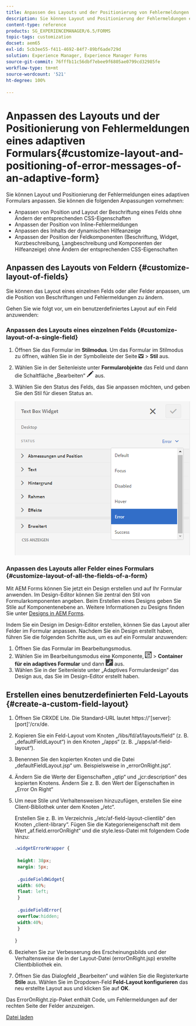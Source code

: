 ```yaml
---
title: Anpassen des Layouts und der Positionierung von Fehlermeldungen eines adaptiven Formulars
description: Sie können Layout und Positionierung der Fehlermeldungen eines adaptiven Formulars anpassen.
content-type: reference
products: SG_EXPERIENCEMANAGER/6.5/FORMS
topic-tags: customization
docset: aem65
exl-id: 5cb3ee55-f411-4692-84f7-89bf6ade729d
solution: Experience Manager, Experience Manager Forms
source-git-commit: 76fffb11c56dbf7ebee9f6805ae0799cd32985fe
workflow-type: tm+mt
source-wordcount: '521'
ht-degree: 100%

---
```


# Anpassen des Layouts und der Positionierung von Fehlermeldungen eines adaptiven Formulars{#customize-layout-and-positioning-of-error-messages-of-an-adaptive-form}

Sie können Layout und Positionierung der Fehlermeldungen eines adaptiven Formulars anpassen. Sie können die folgenden Anpassungen vornehmen:

* Anpassen von Position und Layout der Beschriftung eines Felds ohne Ändern der entsprechenden CSS-Eigenschaften
* Anpassen der Position von Inline-Fehlermeldungen
* Anpassen des Inhalts der dynamischen Hilfeanzeige
* Anpassen der Position der Feldkomponenten (Beschriftung, Widget, Kurzbeschreibung, Langbeschreibung und Komponenten der Hilfeanzeige) ohne Ändern der entsprechenden CSS-Eigenschaften

## Anpassen des Layouts von Feldern {#customize-layout-of-fields}

Sie können das Layout eines einzelnen Felds oder aller Felder anpassen, um die Position von Beschriftungen und Fehlermeldungen zu ändern.

Gehen Sie wie folgt vor, um ein benutzerdefiniertes Layout auf ein Feld anzuwenden:

### Anpassen des Layouts eines einzelnen Felds {#customize-layout-of-a-single-field}

1. Öffnen Sie das Formular im **Stilmodus**. Um das Formular im Stilmodus zu öffnen, wählen Sie in der Symbolleiste der Seite ![canvas-drop-down](assets/canvas-drop-down.png) > **Stil** aus.
1. Wählen Sie in der Seitenleiste unter **Formularobjekte** das Feld und dann die Schaltfläche „Bearbeiten“ ![edit-button](assets/edit-button.png) aus.
1. Wählen Sie den Status des Felds, das Sie anpassen möchten, und geben Sie den Stil für diesen Status an.

   ![Festlegen des Inline-Stils für ein Feld](assets/edit-error-state.png)

### Anpassen des Layouts aller Felder eines Formulars {#customize-layout-of-all-the-fields-of-a-form}

Mit AEM Forms können Sie jetzt ein Design erstellen und auf Ihr Formular anwenden. Im Design-Editor können Sie zentral den Stil von Formularkomponenten angeben. Beim Erstellen eines Designs geben Sie Stile auf Komponentenebene an. Weitere Informationen zu Designs finden Sie unter [Designs in AEM Forms](../../forms/using/themes.md).

Indem Sie ein Design im Design-Editor erstellen, können Sie das Layout aller Felder im Formular anpassen. Nachdem Sie ein Design erstellt haben, führen Sie die folgenden Schritte aus, um es auf ein Formular anzuwenden:

1. Öffnen Sie das Formular im Bearbeitungsmodus.
1. Wählen Sie im Bearbeitungsmodus eine Komponente, ![field-level](assets/field-level.png) > **Container für ein adaptives Formular** und dann ![cmppr](assets/cmppr.png) aus.
1. Wählen Sie in der Seitenleiste unter „Adaptives Formulardesign“ das Design aus, das Sie im Design-Editor erstellt haben.

## Erstellen eines benutzerdefinierten Feld-Layouts {#create-a-custom-field-layout}

1. Öffnen Sie CRXDE Lite. Die Standard-URL lautet https://&#39;[server]:[port]&#39;/crx/de.
1. Kopieren Sie ein Feld-Layout vom Knoten „/libs/fd/af/layouts/field“ (z. B. „defaultFieldLayout“) in den Knoten „/apps“ (z. B. „/apps/af-field-layout“).
1. Benennen Sie den kopierten Knoten und die Datei „defaultFieldLayout.jsp“ um. Beispielsweise in „errorOnRight.jsp“. 

1. Ändern Sie die Werte der Eigenschaften „qtip“ und „jcr:description“ des kopierten Knotens. Ändern Sie z. B. den Wert der Eigenschaften in „Error On Right“ 

1. Um neue Stile und Verhaltensweisen hinzuzufügen, erstellen Sie eine Client-Bibliothek unter dem Knoten „/etc“.

   Erstellen Sie z. B. im Verzeichnis „/etc/af-field-layout-clientlib“ den Knoten „client-library“. Fügen Sie die Kategorieneigenschaft mit dem Wert „af.field.errorOnRight“ und die style.less-Datei mit folgendem Code hinzu:

   ```css
   .widgetErrorWrapper {
   
    height: 38px;
    margin: 5px;
   
    .guideFieldWidget{
    width: 60%;
    float: left; 
    }
   
    .guideFieldError{
    overflow:hidden;
    width:40%; 
    }
   
   }
   ```

1. Beziehen Sie zur Verbesserung des Erscheinungsbilds und der Verhaltensweise die in der Layout-Datei (errorOnRight.jsp) erstellte Clientbibliothek ein.
1. Öffnen Sie das Dialogfeld „Bearbeiten“ und wählen Sie die Registerkarte **Stile** aus. Wählen Sie im Dropdown-Feld **Feld-Layout konfigurieren** das neu erstellte Layout aus und klicken Sie auf **OK**.

Das ErrorOnRight.zip-Paket enthält Code, um Fehlermeldungen auf der rechten Seite der Felder anzuzeigen.

[Datei laden](assets/erroronright.zip)
